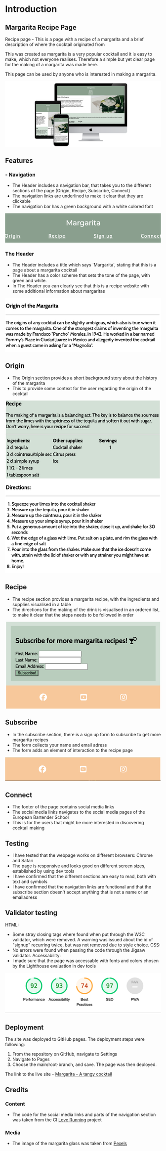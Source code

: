 # Introduction

## Margarita Recipe Page

Recipe page - This is a page with a recipe of a margarita and a brief description of where the cocktail originated from 

This was created as margarita is a very popular cocktail and it is easy to make, which not everyone realises. Therefore a simple but yet clear page for the making of a margarita was made here. 

This page can be used by anyone who is interested in making a margarita. 

![Margarita recipe page on different devices](docs/images/3-devices-black.png)

## Features 

### - Navigation

- The Header includes a navigation bar, that takes you to the different sections of the page (Origin, Recipe, Subscribe, Connect)
- The navigation links are underlined to make it clear that they are clickable 
- The navigation bar has a green background with a white colored font 

![Header section of webpage with navigation links](docs/images/navbar.png)

### The Header

- The Header includes a title which says 'Margarita', stating that this is a page about a margarita cocktail
- The Header has a color scheme that sets the tone of the page, with green and white. 
- In The Header you can clearly see that this is a recipe website with some additional information about margaritas

![Image of Origin section of page](docs/images/origin.png)

## Origin 

- The Origin section provides a short background story about the history of the margarita
- This to provide some context for the user regarding the origin of the cocktail

![Image of Recipe section](docs/images/recipe.png)

## Recipe 

- The recipe section provides a margarita recipe, with the ingredients and supplies visualised in a table 
- The directions for the making of the drink is visualised in an ordered list, to make it clear that the steps needs to be followed in order 

![Image of Subscribe form](docs/images/subscribe.png)

## Subscribe 

- In the subscribe section, there is a sign up form to subscribe to get more margarita recipes 
- The form collects your name and email adress
- The form adds an element of interaction to the recipe page 

![Image of footer with social media links](docs/images/connect.png)

## Connect 

- The footer of the page contains social media links 
- The social media links navigates to the social media pages of the European Bartender School 
- This is for the users that might be more interested in disocvering cocktail making

## Testing 
- I have tested that the webpage works on different browsers: Chrome and Safari 
- The page is responsive and looks good on different screen sizes, established by using dev tools
- I have confirmed that the different sections are easy to read, both with text and symbols 
- I have confirmed that the navigation links are functional and that the subscribe section doesn't accept anything that is not a name or an emailadress 

## Validator testing 
HTML: 
- Some stray closing tags where found when put through the W3C validator, which were removed. A warning was issued about the id of "signup" recurring twice, but was not removed due to style choice. 
CSS: 
- No errors were found when passing the code through the Jigsaw validator. 
Accessability: 
- I made sure that the page was accessable with fonts and colors chosen by the Lighthouse evaluation in dev tools

![Image of Lighthouse evaluation](docs/images/dev-evaluation.png)

## Deployment 
The site was deployed to GitHub pages. The deployment steps were following: 
1. From the repository on GitHub, navigate to Settings
2. Navigate to Pages 
3. Choose the main/root-branch, and save. The page was then deployed. 

The link to the live site - [Margarita - A tangy cocktail](https://hebjornberg.github.io/margarita/)

## Credits

### Content 
- The code for the social media links and parts of the navigation section was taken from the CI [Love Running](https://github.com/hebjornberg/love-running) project

### Media 
- The image of the margarita glass was taken from [Pexels](https://www.pexels.com/)

